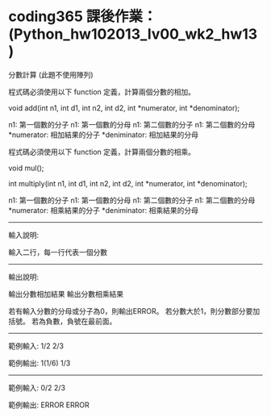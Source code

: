 # coding365 課後作業： (Python_hw102013_lv00_wk2_hw13)

分數計算 
(此題不使用陣列) 

程式碼必須使用以下 function 定義，計算兩個分數的相加。 

void add(int n1, int d1, int n2, int d2, int *numerator, int *denominator); 

n1: 第一個數的分子 
n1: 第一個數的分母 
n1: 第二個數的分子 
n1: 第二個數的分母 
*numerator: 相加結果的分子 
*deniminator: 相加結果的分母 

程式碼必須使用以下 function 定義，計算兩個分數的相乘。 

void mul(); 

int multiply(int n1, int d1, int n2, int d2, int *numerator, int *denominator); 

n1: 第一個數的分子 
n1: 第一個數的分母 
n1: 第二個數的分子 
n1: 第二個數的分母 
*numerator: 相乘結果的分子 
*deniminator: 相乘結果的分母 

-------------------- 

輸入說明: 

輸入二行，每一行代表一個分數 

---------------- 
輸出說明: 

輸出分數相加結果 
輸出分數相乘結果 

若有輸入分數的分母或分子為0，則輸出ERROR。 
若分數大於1，則分數部分要加括號。 
若為負數，負號在最前面。 

---------------- 
範例輸入: 
1/2 
2/3 

範例輸出: 
1(1/6) 
1/3 

---------------- 
範例輸入: 
0/2 
2/3 

範例輸出: 
ERROR 
ERROR